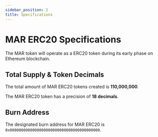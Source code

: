 ```yaml
---
sidebar_position: 2
title: Specifications
---
```


# MAR ERC20 Specifications

The MAR token will operate as a ERC20 token during its early phase on Ethereum blockchain.

## Total Supply & Token Decimals

The total amount of MAR ERC20 tokens created is **110,000,000**.

The MAR ERC20 token has a precision of **18 decimals**.

## Burn Address

The designated burn address for MAR ERC20 is `0x0000000000000000000000000000000000000000`.
